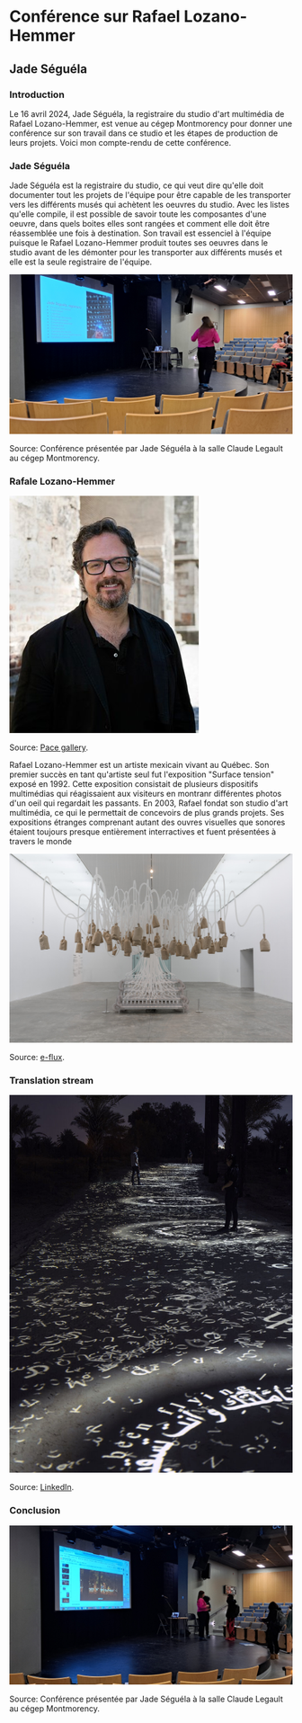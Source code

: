 # Conférence sur Rafael Lozano-Hemmer #
## Jade Séguéla ##

### Introduction ###

Le 16 avril 2024, Jade Séguéla, la registraire du studio d'art multimédia de Rafael Lozano-Hemmer, est venue au cégep Montmorency pour donner une conférence sur son travail dans ce studio et les étapes de production de leurs projets. Voici mon compte-rendu de cette conférence.

### Jade Séguéla ###

Jade Séguéla est la registraire du studio, ce qui veut dire qu'elle doit documenter tout les projets de l'équipe pour être capable de les transporter vers les différents musés qui achètent les oeuvres du studio. Avec les listes qu'elle compile, il est possible de savoir toute les composantes d'une oeuvre, dans quels boites elles sont rangées et comment elle doit être réassemblée une fois à destination. Son travail est essenciel à l'équipe puisque le Rafael Lozano-Hemmer produit toutes ses oeuvres dans le studio avant de les démonter pour les transporter aux différents musés et elle est la seule registraire de l'équipe.

<img src="media/conference.jpg">

Source: Conférence présentée par Jade Séguéla à la salle Claude Legault au cégep Montmorency.

### Rafale Lozano-Hemmer ###

<img src="media/rafael-lozano-hemmer.jpg">

Source: [Pace gallery](https://www.pacegallery.com/artists/rafael-lozano-hemmer/).

Rafael Lozano-Hemmer est un artiste mexicain vivant au Québec. Son premier succès en tant qu'artiste seul fut l'exposition "Surface tension" exposé en 1992. Cette exposition consistait de plusieurs dispositifs multimédias qui réagissaient aux visiteurs en montranr différentes photos d'un oeil qui regardait les passants. En 2003, Rafael fondat son studio d'art multimédia, ce qui le permettait de concevoirs de plus grands projets. Ses expositions étranges comprenant autant des ouvres visuelles que sonores étaient toujours presque entièrement interractives et fuent présentées à travers le monde

<img src="media/art-1.jpg">

Source: [e-flux](https://www.e-flux.com/announcements/197326/rafael-lozano-hemmerunstable-presence/).


### Translation stream ###

<img src="media/translation-stream.jpg">

Source: [LinkedIn](https://www.linkedin.com/posts/lozanohemmer_delighted-to-announce-that-due-to-public-activity-7149216331958022144-3xRI).

### Conclusion ###

<img src="media/fin.jpg">

Source: Conférence présentée par Jade Séguéla à la salle Claude Legault au cégep Montmorency.
